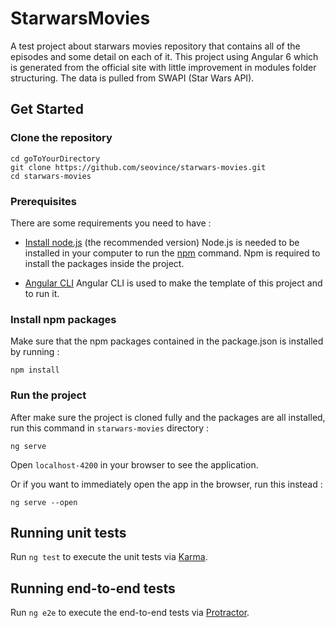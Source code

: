 # StarwarsMovies

A test project about starwars movies repository that contains all of the episodes and some detail on each of it. This project using Angular 6 which is generated from the official site with little improvement in modules folder structuring. The data is pulled from SWAPI (Star Wars API).

## Get Started

### Clone the repository

```
cd goToYourDirectory
git clone https://github.com/seovince/starwars-movies.git
cd starwars-movies
```

### Prerequisites

There are some requirements you need to have :
* [Install node.js](https://nodejs.org/en/) (the recommended version)
Node.js is needed to be installed in your computer to run the [npm](https://www.npmjs.com/) command. Npm is required to install the packages inside the project.

* [Angular CLI](https://github.com/angular/angular-cli/wiki)
Angular CLI is used to make the template of this project and to run it.

### Install npm packages

Make sure that the npm packages contained in the package.json is installed by running :
```
npm install
```

### Run the project

After make sure the project is cloned fully and the packages are all installed, run this command in `starwars-movies` directory :
```
ng serve
```
Open `localhost-4200` in your browser to see the application.

Or if you want to immediately open the app in the browser, run this instead :
```
ng serve --open
```

## Running unit tests

Run `ng test` to execute the unit tests via [Karma](https://karma-runner.github.io).

## Running end-to-end tests

Run `ng e2e` to execute the end-to-end tests via [Protractor](http://www.protractortest.org/).
